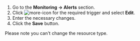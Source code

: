 1. Go to the **Monitoring → Alerts** section.
1. Click ![more-icon](/en/assets/more-icon.svg "inline") for the required trigger and select **Edit**.
1. Enter the necessary changes.
1. Click the **Save** button.

<info>

Please note you can't change the resource type.

</info>
